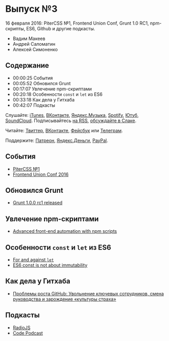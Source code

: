 # Выпуск №3

16 февраля 2016: PiterCSS №1, Frontend Union Conf, Grunt 1.0 RC1, npm-скрипты, ES6, Github и другие подкасты.

- Вадим Макеев
- Андрей Саломатин
- Алексей Симоненко

## Содержание

- 00:00:25 События
- 00:05:52 Обновился Grunt
- 00:17:07 Увлечение npm-скриптами
- 00:20:18 Особенности `const` и `let` из ES6
- 00:33:18 Как дела у Гитхаба
- 00:42:07 Подкасты

Слушайте: [iTunes](https://itunes.apple.com/podcast/id1080500016), [ВКонтакте](https://vk.com/podcasts-32017543), [Яндекс.Музыка](https://music.yandex.ru/album/6245956), [Spotify](https://open.spotify.com/show/3rzAcADjpBpXt73L0epTjV), [Ютуб](https://www.youtube.com/playlist?list=PLMBnwIwFEFHcwuevhsNXkFTcadeX5R1Go), [SoundCloud](https://soundcloud.com/web-standards). Подписывайтесь [на RSS](https://web-standards.ru/podcast/feed/), [обсуждайте в Слаке](http://slack.web-standards.ru/).

Читайте: [Твиттер](https://twitter.com/webstandards_ru), [ВКонтакте](https://vk.com/webstandards_ru), [Фейсбук](https://www.facebook.com/webstandardsru) или [Телеграм](https://t.me/webstandards_ru).

Поддержите: [Патреон](https://www.patreon.com/webstandards_ru), [Яндекс.Деньги](https://money.yandex.ru/to/41001119329753), [PayPal](https://www.paypal.me/pepelsbey).

## События

- [PiterCSS №1](https://pitercss.timepad.ru/event/289721/)
- [Frontend Union Conf 2016](https://www.papercall.io/func2016)

## Обновился Grunt

- [Grunt 1.0.0 rc1 released](http://gruntjs.com/blog/2016-02-11-grunt-1.0.0-rc1-released)

## Увлечение npm-скриптами

- [Advanced front-end automation with npm scripts](https://youtu.be/0RYETb9YVrk)

## Особенности `const` и `let` из ES6

- [For and against `let`](https://davidwalsh.name/for-and-against-let)
- [ES6 const is not about immutability](https://mathiasbynens.be/notes/es6-const)

## Как дела у Гитхаба

- [Проблемы роста GitHub: Увольнение ключевых сотрудников, смена руководства и зарождение «культуры страха»](https://vc.ru/p/github-qrowth-problems)

## Подкасты

- [RadioJS](https://soundcloud.com/radiojspodcast)
- [Code Podcast](https://soundcloud.com/podcastcode)

